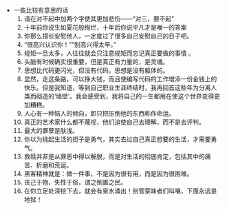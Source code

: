 - 一些比较有意思的话
    1. 请在对不起中加两个字使其更加悲伤——“对三，要不起”
    28. 十年前你说生如夏花般绚烂，十年后你说平凡才是唯一的答案
    47. 你那么擅长安慰他人，一定度过了很多自己安慰自己的日子吧。
    58. “很高兴认识你！”“别高兴得太早。”
    59. 规矩一旦太多，人往往就会只注意规矩而忘记真正要做的事情 。
    60. 头脑有时候确实很重要，但是真正有力量的，是灵魂。
    61. 思想比代码更闪光，但没有代码，思想是没有躯体的。
    62. 显然，走这条路，可以挣大钱，而且使编写代码的工作增添一份金钱上的快乐。但是我知道，等到自己职业生涯终结时，我再回首这些年为分离人类而砌造的‘墙壁’。我会感受到，我将自己的一生都用在使这个世界变得更加糟糕。
    63. 人心有一种恼人的倾向，即只把压倒他的东西称作命运。
    64. 真正的艺术家什么都不蔑视，他们迫使自己去理解，而不是去评判。
    65. 最大的罪孽是肤浅。
    66. 你以为挑起生活的担子是勇气，其实去过自己真正想要的生活，才需要勇气。
    67. 救赎并非是从罪恶中得以解脱，而是对生活的彻底肯定，包括其中的痛苦、折磨和荒诞。
    68. 黑客精神就是：做一件事，不是因为很有用，而是因为很困难。
    69. 丧己于物，失性于俗，谓之倒置之民。
    70. 在你立足处深挖下去，就会有泉水涌出！别管蒙昧者们叫嚷，下面永远是地狱！
